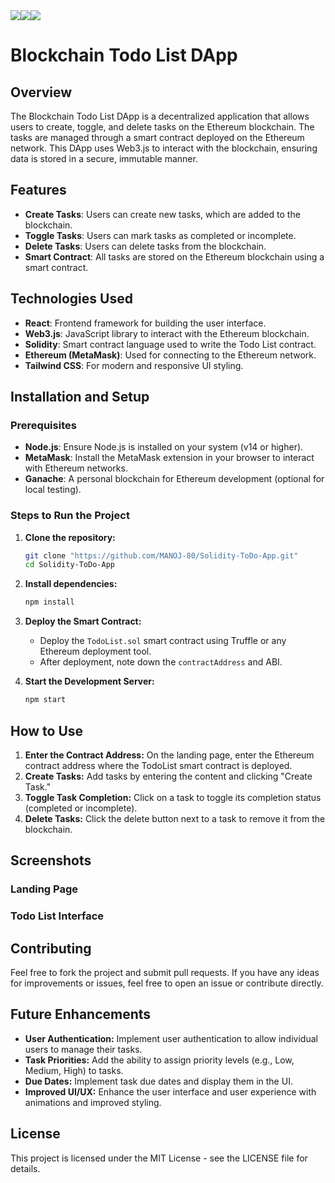 <div style = "display: flex">
  <img src = "https://img.shields.io/badge/Ethereum-3C3C3D?style=for-the-badge&logo=Ethereum&logoColor=white">
  <img src = "https://img.shields.io/badge/Solidity-e6e6e6?style=for-the-badge&logo=solidity&logoColor=black">
  <img src = "https://img.shields.io/badge/React-20232A?style=for-the-badge&logo=react&logoColor=61DAFB">
</div>


# Blockchain Todo List DApp

## Overview
The Blockchain Todo List DApp is a decentralized application that allows users to create, toggle, and delete tasks on the Ethereum blockchain. The tasks are managed through a smart contract deployed on the Ethereum network. This DApp uses Web3.js to interact with the blockchain, ensuring data is stored in a secure, immutable manner.

## Features
- **Create Tasks**: Users can create new tasks, which are added to the blockchain.
- **Toggle Tasks**: Users can mark tasks as completed or incomplete.
- **Delete Tasks**: Users can delete tasks from the blockchain.
- **Smart Contract**: All tasks are stored on the Ethereum blockchain using a smart contract.

## Technologies Used
- **React**: Frontend framework for building the user interface.
- **Web3.js**: JavaScript library to interact with the Ethereum blockchain.
- **Solidity**: Smart contract language used to write the Todo List contract.
- **Ethereum (MetaMask)**: Used for connecting to the Ethereum network.
- **Tailwind CSS**: For modern and responsive UI styling.

## Installation and Setup

### Prerequisites
- **Node.js**: Ensure Node.js is installed on your system (v14 or higher).
- **MetaMask**: Install the MetaMask extension in your browser to interact with Ethereum networks.
- **Ganache**: A personal blockchain for Ethereum development (optional for local testing).

### Steps to Run the Project

1. **Clone the repository:**
   ```bash
   git clone "https://github.com/MANOJ-80/Solidity-ToDo-App.git"
   cd Solidity-ToDo-App
   ```

2. **Install dependencies:**
   ```bash
   npm install
   ```
   
3. **Deploy the Smart Contract:**
   - Deploy the `TodoList.sol` smart contract using Truffle or any Ethereum deployment tool.
   - After deployment, note down the `contractAddress` and ABI.
     
4. **Start the Development Server:**
   ```bash
   npm start
   ```

## How to Use
1. **Enter the Contract Address:** On the landing page, enter the Ethereum contract address where the TodoList smart contract is deployed.
2. **Create Tasks:** Add tasks by entering the content and clicking "Create Task."
3. **Toggle Task Completion:** Click on a task to toggle its completion status (completed or incomplete).
4. **Delete Tasks:** Click the delete button next to a task to remove it from the blockchain.

## Screenshots
### Landing Page

### Todo List Interface

## Contributing
  Feel free to fork the project and submit pull requests. If you have any ideas for improvements or issues, feel free to open an issue or contribute directly.

## Future Enhancements

- **User Authentication:** Implement user authentication to allow individual users to manage their tasks.
- **Task Priorities:** Add the ability to assign priority levels (e.g., Low, Medium, High) to tasks.
- **Due Dates:** Implement task due dates and display them in the UI.
- **Improved UI/UX:** Enhance the user interface and user experience with animations and improved styling.

## License
This project is licensed under the MIT License - see the LICENSE file for details.
